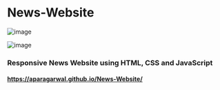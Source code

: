# News-Website

![image](https://github.com/user-attachments/assets/0f507c21-eb3f-45df-afb1-b14716d88524)

![image](https://github.com/user-attachments/assets/017c2d58-312b-47ae-b0a9-1abb32dafc0d)

### Responsive News Website using HTML, CSS and JavaScript

#### https://aparagarwal.github.io/News-Website/
